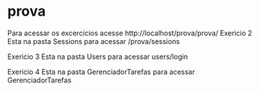# prova
Para acessar os excercicios acesse http://localhost/prova/prova/
Exericio 2
Esta na pasta Sessions para acessar /prova/sessions

Exericio 3
Esta na pasta Users para acessar users/login

Exericio 4
Esta na pasta GerenciadorTarefas para acessar GerenciadorTarefas
